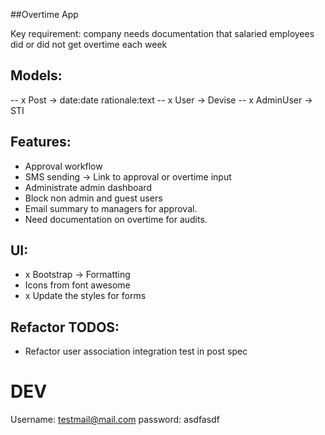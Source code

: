 ##Overtime App

Key requirement: company needs documentation that salaried employees did or did not get overtime each week

## Models:
-- x Post -> date:date rationale:text
-- x User -> Devise
-- x AdminUser -> STI

## Features:
- Approval workflow
- SMS sending -> Link to approval or overtime input
- Administrate admin dashboard
- Block non admin and guest users
- Email summary to managers for approval.
- Need documentation on overtime for audits.

## UI:
- x Bootstrap -> Formatting
- Icons from font awesome
- x Update the styles for forms


## Refactor TODOS:
- Refactor user association integration test in post spec

# DEV
Username: testmail@mail.com
password: asdfasdf

